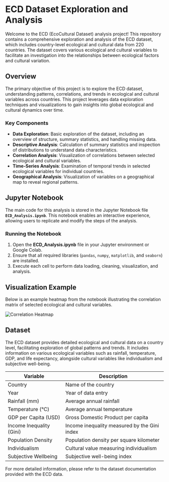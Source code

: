 # ECD Dataset Exploration and Analysis

Welcome to the ECD (EcoCultural Dataset) analysis project! This repository contains a comprehensive exploration and analysis of the ECD dataset, which includes country-level ecological and cultural data from 220 countries. The dataset covers various ecological and cultural variables to facilitate an investigation into the relationships between ecological factors and cultural variation.

## Overview
The primary objective of this project is to explore the ECD dataset, understanding patterns, correlations, and trends in ecological and cultural variables across countries. This project leverages data exploration techniques and visualizations to gain insights into global ecological and cultural dynamics over time.

### Key Components
- **Data Exploration**: Basic exploration of the dataset, including an overview of structure, summary statistics, and handling missing data.
- **Descriptive Analysis**: Calculation of summary statistics and inspection of distributions to understand data characteristics.
- **Correlation Analysis**: Visualization of correlations between selected ecological and cultural variables.
- **Time-Series Analysis**: Examination of temporal trends in selected ecological variables for individual countries.
- **Geographical Analysis**: Visualization of variables on a geographical map to reveal regional patterns.

## Jupyter Notebook

The main code for this analysis is stored in the Jupyter Notebook file **`ECD_Analysis.ipynb`**. This notebook enables an interactive experience, allowing users to replicate and modify the steps of the analysis.

### Running the Notebook
1. Open the **ECD_Analysis.ipynb** file in your Jupyter environment or Google Colab.
2. Ensure that all required libraries (`pandas`, `numpy`, `matplotlib`, and `seaborn`) are installed.
3. Execute each cell to perform data loading, cleaning, visualization, and analysis.

## Visualization Example

Below is an example heatmap from the notebook illustrating the correlation matrix of selected ecological and cultural variables.

![Correlation Heatmap](heatmap_example.jpg)

## Dataset
The ECD dataset provides detailed ecological and cultural data on a country level, facilitating exploration of global patterns and trends. It includes information on various ecological variables such as rainfall, temperature, GDP, and life expectancy, alongside cultural variables like individualism and subjective well-being.

| **Variable**              | **Description**                                                       |
|---------------------------|-----------------------------------------------------------------------|
| Country                   | Name of the country                                                  |
| Year                      | Year of data entry                                                   |
| Rainfall (mm)             | Average annual rainfall                                              |
| Temperature (°C)          | Average annual temperature                                           |
| GDP per Capita (USD)      | Gross Domestic Product per capita                                    |
| Income Inequality (Gini)  | Income inequality measured by the Gini index                         |
| Population Density        | Population density per square kilometer                              |
| Individualism             | Cultural value measuring individualism                               |
| Subjective Wellbeing      | Subjective well-being index                                          |

For more detailed information, please refer to the dataset documentation provided with the ECD data.
